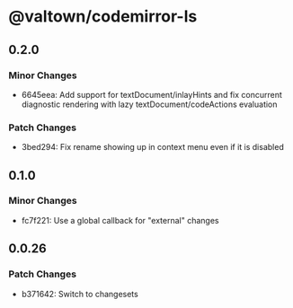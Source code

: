 # @valtown/codemirror-ls

## 0.2.0

### Minor Changes

- 6645eea: Add support for textDocument/inlayHints and fix concurrent diagnostic rendering with lazy textDocument/codeActions evaluation

### Patch Changes

- 3bed294: Fix rename showing up in context menu even if it is disabled

## 0.1.0

### Minor Changes

- fc7f221: Use a global callback for "external" changes

## 0.0.26

### Patch Changes

- b371642: Switch to changesets
